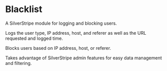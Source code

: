 # Blacklist
A SilverStripe module for logging and blocking users.

Logs the user type, IP address, host, and referer as well as the URL requested and logged time.

Blocks users based on IP address, host, or referer.

Takes advantage of SilverStripe admin features for easy data management and filtering.